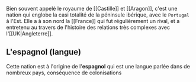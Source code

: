Bien souvent appelé le royaume de [[Castille]] et [[Aragon]], c'est une nation qui englobe la casi totalité de la péninsule ibérique, avec le `Portugal` à l'Est.
Elle a à son nord la [[France]] qui fut régulièrement un rival, et a entretenu au travers de l'histoire des relations très complexes avec l'[[UK|Angleterre]].
## L'espagnol (langue)
Cette nation est à l'origine de l'**espagnol** qui est une langue parlée dans de nombreux pays, conséquence de colonisations